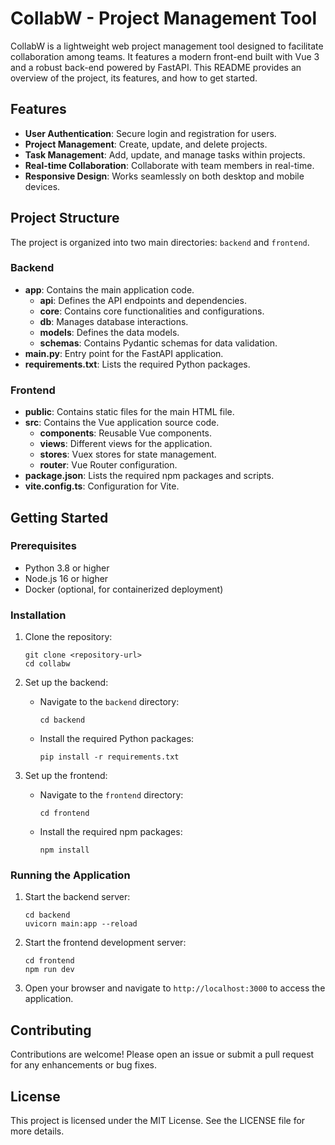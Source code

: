 # CollabW - Project Management Tool

CollabW is a lightweight web project management tool designed to facilitate collaboration among teams. It features a modern front-end built with Vue 3 and a robust back-end powered by FastAPI. This README provides an overview of the project, its features, and how to get started.

## Features

- **User Authentication**: Secure login and registration for users.
- **Project Management**: Create, update, and delete projects.
- **Task Management**: Add, update, and manage tasks within projects.
- **Real-time Collaboration**: Collaborate with team members in real-time.
- **Responsive Design**: Works seamlessly on both desktop and mobile devices.

## Project Structure

The project is organized into two main directories: `backend` and `frontend`.

### Backend

- **app**: Contains the main application code.
  - **api**: Defines the API endpoints and dependencies.
  - **core**: Contains core functionalities and configurations.
  - **db**: Manages database interactions.
  - **models**: Defines the data models.
  - **schemas**: Contains Pydantic schemas for data validation.
- **main.py**: Entry point for the FastAPI application.
- **requirements.txt**: Lists the required Python packages.

### Frontend

- **public**: Contains static files for the main HTML file.
- **src**: Contains the Vue application source code.
  - **components**: Reusable Vue components.
  - **views**: Different views for the application.
  - **stores**: Vuex stores for state management.
  - **router**: Vue Router configuration.
- **package.json**: Lists the required npm packages and scripts.
- **vite.config.ts**: Configuration for Vite.

## Getting Started

### Prerequisites

- Python 3.8 or higher
- Node.js 16 or higher
- Docker (optional, for containerized deployment)

### Installation

1. Clone the repository:
   ```
   git clone <repository-url>
   cd collabw
   ```

2. Set up the backend:
   - Navigate to the `backend` directory:
     ```
     cd backend
     ```
   - Install the required Python packages:
     ```
     pip install -r requirements.txt
     ```

3. Set up the frontend:
   - Navigate to the `frontend` directory:
     ```
     cd frontend
     ```
   - Install the required npm packages:
     ```
     npm install
     ```

### Running the Application

1. Start the backend server:
   ```
   cd backend
   uvicorn main:app --reload
   ```

2. Start the frontend development server:
   ```
   cd frontend
   npm run dev
   ```

3. Open your browser and navigate to `http://localhost:3000` to access the application.

## Contributing

Contributions are welcome! Please open an issue or submit a pull request for any enhancements or bug fixes.

## License

This project is licensed under the MIT License. See the LICENSE file for more details.